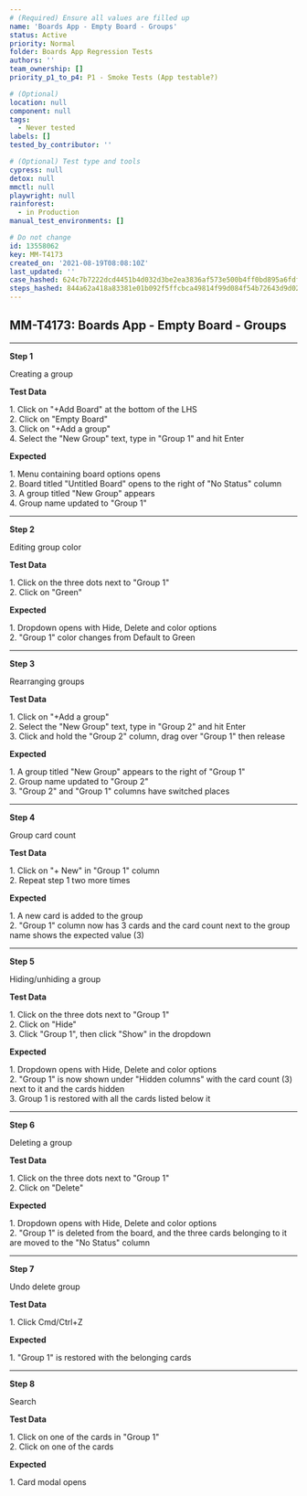```yaml
---
# (Required) Ensure all values are filled up
name: 'Boards App - Empty Board - Groups'
status: Active
priority: Normal
folder: Boards App Regression Tests
authors: ''
team_ownership: []
priority_p1_to_p4: P1 - Smoke Tests (App testable?)

# (Optional)
location: null
component: null
tags:
  - Never tested
labels: []
tested_by_contributor: ''

# (Optional) Test type and tools
cypress: null
detox: null
mmctl: null
playwright: null
rainforest:
  - in Production
manual_test_environments: []

# Do not change
id: 13558062
key: MM-T4173
created_on: '2021-08-19T08:08:10Z'
last_updated: ''
case_hashed: 624c7b7222dcd4451b4d032d3be2ea3836af573e500b4ff0bd895a6fdfe43dffd679b8cbf40b7f8961a44a74729dddb9
steps_hashed: 844a62a418a83381e01b092f5ffcbca49814f99d084f54b72643d9d02cf8bddf76a5ed47c3ab4346b2e8e316cf82a664
---
```


<!-- (Auto-generated) Based on frontmatter's "key" and "name" -->

## MM-T4173: Boards App - Empty Board - Groups

---

**Step 1**

Creating a group

**Test Data**

1\. Click on "+Add Board" at the bottom of the LHS\
2\. Click on "Empty Board"\
3\. Click on "+Add a group"\
4\. Select the "New Group" text, type in "Group 1" and hit Enter

**Expected**

1\. Menu containing board options opens\
2\. Board titled "Untitled Board" opens to the right of "No Status" column\
3\. A group titled "New Group" appears\
4\. Group name updated to "Group 1"

---

**Step 2**

Editing group color

**Test Data**

1\. Click on the three dots next to "Group 1"\
2\. Click on "Green"

**Expected**

1\. Dropdown opens with Hide, Delete and color options\
2\. "Group 1" color changes from Default to Green

---

**Step 3**

Rearranging groups

**Test Data**

1\. Click on "+Add a group"\
2\. Select the "New Group" text, type in "Group 2" and hit Enter\
3\. Click and hold the "Group 2" column, drag over "Group 1" then release

**Expected**

1\. A group titled "New Group" appears to the right of "Group 1"\
2\. Group name updated to "Group 2"\
3\. "Group 2" and "Group 1" columns have switched places

---

**Step 4**

Group card count

**Test Data**

1\. Click on "+ New" in "Group 1" column\
2\. Repeat step 1 two more times

**Expected**

1\. A new card is added to the group\
2\. "Group 1" column now has 3 cards and the card count next to the group name shows the expected value (3)

---

**Step 5**

Hiding/unhiding a group

**Test Data**

1\. Click on the three dots next to "Group 1"\
2\. Click on "Hide"\
3\. Click "Group 1", then click "Show" in the dropdown

**Expected**

1\. Dropdown opens with Hide, Delete and color options\
2\. "Group 1" is now shown under "Hidden columns" with the card count (3) next to it and the cards hidden\
3\. Group 1 is restored with all the cards listed below it

---

**Step 6**

Deleting a group

**Test Data**

1\. Click on the three dots next to "Group 1"\
2\. Click on "Delete"

**Expected**

1\. Dropdown opens with Hide, Delete and color options\
2\. "Group 1" is deleted from the board, and the three cards belonging to it are moved to the "No Status" column

---

**Step 7**

Undo delete group

**Test Data**

1\. Click Cmd/Ctrl+Z

**Expected**

1\. "Group 1" is restored with the belonging cards

---

**Step 8**

Search

**Test Data**

1\. Click on one of the cards in "Group 1"\
2\. Click on one of the cards

**Expected**

1\. Card modal opens
